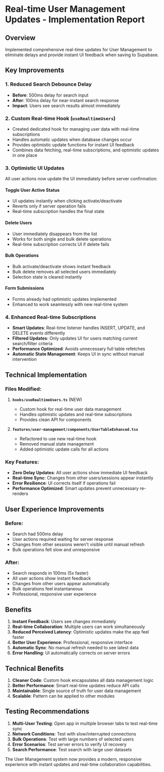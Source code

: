 # Real-time User Management Updates - Implementation Report

## Overview

Implemented comprehensive real-time updates for User Management to eliminate delays and provide instant UI feedback when saving to Supabase.

## Key Improvements

### 1. **Reduced Search Debounce Delay**

- **Before**: 500ms delay for search input
- **After**: 100ms delay for near-instant search response
- **Impact**: Users see search results almost immediately

### 2. **Custom Real-time Hook (`useRealtimeUsers`)**

- Created dedicated hook for managing user data with real-time subscriptions
- Handles automatic updates when database changes occur
- Provides optimistic update functions for instant UI feedback
- Combines data fetching, real-time subscriptions, and optimistic updates in one place

### 3. **Optimistic UI Updates**

All user actions now update the UI immediately before server confirmation:

#### **Toggle User Active Status**

- UI updates instantly when clicking activate/deactivate
- Reverts only if server operation fails
- Real-time subscription handles the final state

#### **Delete Users**

- User immediately disappears from the list
- Works for both single and bulk delete operations
- Real-time subscription corrects UI if delete fails

#### **Bulk Operations**

- Bulk activate/deactivate shows instant feedback
- Bulk delete removes all selected users immediately
- Selection state is cleared instantly

#### **Form Submissions**

- Forms already had optimistic updates implemented
- Enhanced to work seamlessly with new real-time system

### 4. **Enhanced Real-time Subscriptions**

- **Smart Updates**: Real-time listener handles INSERT, UPDATE, and DELETE events differently
- **Filtered Updates**: Only updates UI for users matching current search/filter criteria
- **Performance Optimized**: Avoids unnecessary full table refetches
- **Automatic State Management**: Keeps UI in sync without manual intervention

## Technical Implementation

### Files Modified:

1. **`hooks/useRealtimeUsers.ts`** (NEW)
   - Custom hook for real-time user data management
   - Handles optimistic updates and real-time subscriptions
   - Provides clean API for components

2. **`features/user-management/components/UserTableEnhanced.tsx`**
   - Refactored to use new real-time hook
   - Removed manual state management
   - Added optimistic update calls for all actions

### Key Features:

- **Zero Delay Updates**: All user actions show immediate UI feedback
- **Real-time Sync**: Changes from other users/sessions appear instantly
- **Error Resilience**: UI corrects itself if operations fail
- **Performance Optimized**: Smart updates prevent unnecessary re-renders

## User Experience Improvements

### Before:

- Search had 500ms delay
- User actions required waiting for server response
- Changes from other sessions weren't visible until manual refresh
- Bulk operations felt slow and unresponsive

### After:

- Search responds in 100ms (5x faster)
- All user actions show instant feedback
- Changes from other users appear automatically
- Bulk operations feel instantaneous
- Professional, responsive user experience

## Benefits

1. **Instant Feedback**: Users see changes immediately
2. **Real-time Collaboration**: Multiple users can work simultaneously
3. **Reduced Perceived Latency**: Optimistic updates make the app feel faster
4. **Better User Experience**: Professional, responsive interface
5. **Automatic Sync**: No manual refresh needed to see latest data
6. **Error Handling**: UI automatically corrects on server errors

## Technical Benefits

1. **Cleaner Code**: Custom hook encapsulates all data management logic
2. **Better Performance**: Smart real-time updates reduce API calls
3. **Maintainable**: Single source of truth for user data management
4. **Scalable**: Pattern can be applied to other modules

## Testing Recommendations

1. **Multi-User Testing**: Open app in multiple browser tabs to test real-time sync
2. **Network Conditions**: Test with slow/interrupted connections
3. **Bulk Operations**: Test with large numbers of selected users
4. **Error Scenarios**: Test server errors to verify UI recovery
5. **Search Performance**: Test search with large user datasets

The User Management system now provides a modern, responsive experience with instant updates and real-time collaboration capabilities.
